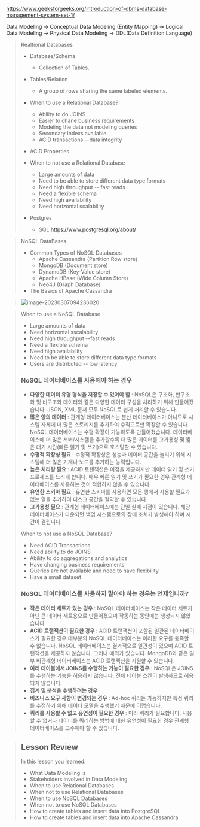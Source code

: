https://www.geeksforgeeks.org/introduction-of-dbms-database-management-system-set-1/

Data Modeling -> Conceptual Data Modeling (Entity Mapping) -> Logical Data Modeling -> Physical Data Modeling -> DDL(Data Definition Language)

> Realtional Databases
>
> * Database/Schema 
>   * Collection of Tables.
>
> * Tables/Relation
>   * A group of rows sharing the same labeled elements.
>
> * When to use a Relational Database?
>   * Ability to do JOINS
>   * Easier to chane business requirements
>   * Modeling the data not modeling queries
>   * Secondary Indexs available
>   * ACID transactions --data integrity
>
> * ACID Properties
> * When to not use a Relational Database
>   * Large amounts of data
>   * Need to be able to store different data type formats
>   * Need high throughput -- fast reads
>   * Need a flexible schema
>   * Need high availability
>   * Need horizontal scalability
> * Postgres
>   * SQL https://www.postgresql.org/about/

> NoSQL DataBases
>
> * Common Types of NoSQL Databases 
>   * Apache Cassandra (Partition Row store)
>   * MongoDB (Document store)
>   * DynamoDB (Key-Value store)
>   * Apache HBase (Wide Column Store)
>   * Neo4J (Graph Database)
> * The Basics of Apache Cassandra



> ![image-20230307094236020](C:\Users\user\AppData\Roaming\Typora\typora-user-images\image-20230307094236020.png)



>   When to use a NoSQL Database
>
> * Large amounts of data
> * Need horizontal sscalability
> * Need high throughput --fast reads
> * Need a flexible schema
> * Need high availability
> * Need to be able to store different data type formats
> * Users are distributed -- low latency
>
> ### NoSQL 데이터베이스를 사용해야 하는 경우
>
> - **다양한 데이터 유형 형식을 저장할 수 있어야 함** : NoSQL은 구조화, 반구조화 및 비구조화 데이터와 같은 다양한 데이터 구성을 처리하기 위해 만들어졌습니다. JSON, XML 문서 모두 NoSQL로 쉽게 처리할 수 있습니다.
> - **많은 양의 데이터** : 관계형 데이터베이스는 분산 데이터베이스가 아니므로 시스템 자체에 더 많은 스토리지를 추가하여 수직으로만 확장할 수 있습니다. NoSQL 데이터베이스는 수평 확장이 가능하도록 만들어졌습니다. 데이터베이스에 더 많은 서버/시스템을 추가할수록 더 많은 데이터를 고가용성 및 짧은 대기 시간(빠른 읽기 및 쓰기)으로 호스팅할 수 있습니다.
> - **수평적 확장성 필요** : 수평적 확장성은 성능과 데이터 공간을 늘리기 위해 시스템에 더 많은 기계나 노드를 추가하는 능력입니다.
> - **높은 처리량 필요** : ACID 트랜잭션은 이점을 제공하지만 데이터 읽기 및 쓰기 프로세스를 느리게 합니다. 매우 빠른 읽기 및 쓰기가 필요한 경우 관계형 데이터베이스를 사용하는 것이 적합하지 않을 수 있습니다.
> - **유연한 스키마 필요** : 유연한 스키마를 사용하면 모든 행에서 사용할 필요가 없는 열을 추가하여 디스크 공간을 절약할 수 있습니다.
> - **고가용성 필요** : 관계형 데이터베이스에는 단일 실패 지점이 있습니다. 해당 데이터베이스가 다운되면 백업 시스템으로의 장애 조치가 발생해야 하며 시간이 걸립니다.
>
> When to not use a NoSQL Database?
>
> * Need ACID Transactions
> * Need ability to do JOINS
> * Ability to do aggregations and analytics
> * Have changing business requirements
> * Queries are not available and need to have flexibility
> * Have a small dataset
>
> ### NoSQL 데이터베이스를 사용하지 말아야 하는 경우는 언제입니까?
>
> - **작은 데이터 세트가 있는 경우** : NoSQL 데이터베이스는 작은 데이터 세트가 아닌 큰 데이터 세트용으로 만들어졌으며 작동하는 동안에는 생성되지 않았습니다.
> - **ACID 트랜잭션이 필요한 경우** : ACID 트랜잭션이 포함된 일관된 데이터베이스가 필요한 경우 대부분의 NoSQL 데이터베이스는 이러한 요구를 충족할 수 없습니다. NoSQL 데이터베이스는 결과적으로 일관성이 있으며 ACID 트랜잭션을 제공하지 않습니다. 그러나 예외가 있습니다. MongoDB와 같은 일부 비관계형 데이터베이스는 ACID 트랜잭션을 지원할 수 있습니다.
> - **여러 테이블에서 JOINS를 수행하는 기능이 필요한 경우** : NoSQL은 JOINS를 수행하는 기능을 허용하지 않습니다. 전체 테이블 스캔이 발생하므로 허용되지 않습니다.
> - **집계 및 분석을 수행하려는 경우**
> - **비즈니스 요구 사항이 변경되는 경우** : Ad-hoc 쿼리는 가능하지만 특정 쿼리를 수정하기 위해 데이터 모델을 수행했기 때문에 어렵습니다.
> - **쿼리를 사용할 수 없고 유연성이 필요한 경우** : 미리 쿼리가 필요합니다. 사용할 수 없거나 데이터를 쿼리하는 방법에 대한 유연성이 필요한 경우 관계형 데이터베이스를 고수해야 할 수 있습니다.
>
> 



> ## Lesson Review
>
> In this lesson you learned:
>
> - What Data Modeling is
> - Stakeholders involved in Data Modeling
> - When to use Relational Databases
> - When not to use Relational Databases
> - When to use NoSQL Databases
> - When not to use NoSQL Databases
> - How to create tables and insert data into PostgreSQL
> - How to create tables and insert data into Apache Cassandra


